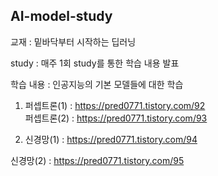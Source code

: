 ## AI-model-study
교재 : 밑바닥부터 시작하는 딥러닝

study : 매주 1회 study를 통한 학습 내용 발표

학습 내용 : 인공지능의 기본 모델들에 대한 학습

1. 퍼셉트론(1) : https://pred0771.tistory.com/92    
퍼셉트론(2) : https://pred0771.tistory.com/93

2. 신경망(1) : https://pred0771.tistory.com/94

신경망(2) : https://pred0771.tistory.com/95
